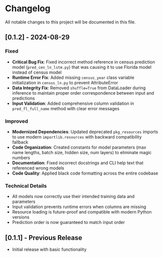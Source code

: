 # Changelog

All notable changes to this project will be documented in this file.

## [0.1.2] - 2024-08-29

### Fixed
- **Critical Bug Fix**: Fixed incorrect method reference in census prediction model (`pred_cen_ln_lstm.py`) that was causing it to use Florida model instead of census model
- **Runtime Error Fix**: Added missing `census_year` class variable initialization in `census_ln.py` to prevent AttributeError
- **Data Integrity Fix**: Removed `shuffle=True` from DataLoader during inference to maintain proper order correspondence between input and predictions
- **Input Validation**: Added comprehensive column validation in `pred_fl_full_name` method with clear error messages

### Improved
- **Modernized Dependencies**: Updated deprecated `pkg_resources` imports to use modern `importlib.resources` with backward compatibility fallback
- **Code Organization**: Created constants for model parameters (max name lengths, batch size, hidden size, num layers) to eliminate magic numbers
- **Documentation**: Fixed incorrect docstrings and CLI help text that referenced wrong models
- **Code Quality**: Applied black code formatting across the entire codebase

### Technical Details
- All models now correctly use their intended training data and parameters
- Input validation prevents runtime errors when columns are missing
- Resource loading is future-proof and compatible with modern Python versions
- Prediction order is now guaranteed to match input order

## [0.1.1] - Previous Release
- Initial release with basic functionality